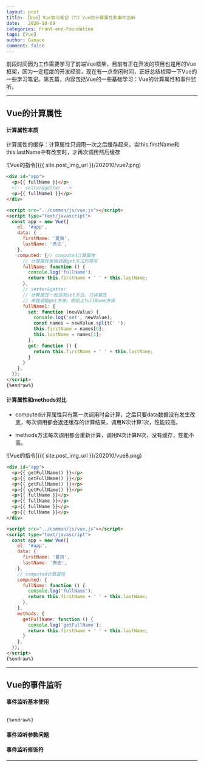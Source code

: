 ```yaml
---
layout: post
title: 【Vue】Vue学习笔记（六）Vue的计算属性和事件监听
date:   2020-10-09
categories: Front-end-Foundation
tags: [Vue]
author: Ganace
comment: false
---
```


前段时间因为工作需要学习了前端Vue框架，目前有正在开发的项目也是用的Vue框架，因为一定程度的开发经验，现在有一点空闲时间，正好总结梳理一下Vue的一些学习笔记。第五篇，内容包括Vue的一些基础学习：Vue的计算属性和事件监听。

---

## Vue的计算属性

#### 计算属性本质

计算属性的缓存：计算属性只调用一次之后缓存起来，当this.firstName和this.lastName中有改变时，才再次调用然后缓存

![Vue的指令]({{ site.post_img_url }}/202010/vue7.png)

```html {%raw%} 
<div id="app">
  <p>{{ fullName }}</p>
  <!-- setter&getter -->
  <p>{{ fullName1 }}</p>
</div>

<script src="../common/js/vue.js"></script>
<script type="text/javascript">
  const app = new Vue({
    el: '#app',
    data: {
      firstName: '夏目',
      lastName: '贵志',
    },
    computed: {// computed计算属性
      // 计算属性单独调取get方法的简写
      fullName: function () {
        console.log('fullName');
        return this.firstName + ' ' + this.lastName;
      },
      // setter&getter
      // 计算属性一般没有set方法，只读属性
      // 单独调取get方法，例如上fullName方法
      fullName1: {
        set: function (newValue) {
          console.log('set', newValue);
          const names = newValue.split(' ');
          this.firstName = names[0];
          this.lastName = names[1];
        },
        get: function () {
          return this.firstName + ' ' + this.lastName;
        }
      }
    },
  });
</script>
{%endraw%}
```
#### 计算属性和methods对比

- computed计算属性只有第一次调用时会计算，之后只要data数据没有发生改变，每次调用都会返还缓存的计算结果，调用N次计算1次，性能较高。

- methods方法每次调用都会重新计算，调用N次计算N次，没有缓存，性能不高。


![Vue的指令]({{ site.post_img_url }}/202010/vue8.png)

```html {%raw%} 
<div id="app">
  <p>{{ getFullName() }}</p>
  <p>{{ getFullName() }}</p>
  <p>{{ getFullName() }}</p>
  <p>{{ getFullName() }}</p>
  <p>{{ fullName }}</p>
  <p>{{ fullName }}</p>
  <p>{{ fullName }}</p>
  <p>{{ fullName }}</p>
</div>

<script src="../common/js/vue.js"></script>
<script type="text/javascript">
  const app = new Vue({
    el: '#app',
    data: {
      firstName: '夏目',
      lastName: '贵志',
    },
    // computed计算属性
    computed: {
      fullName: function () {
        console.log('fullName');
        return this.firstName + ' ' + this.lastName;
      },
    },
    methods: {
      getFullName: function () {
        console.log('getFullName');
        return this.firstName + ' ' + this.lastName;
      }
    },
  });
</script>
{%endraw%}
```

---

## Vue的事件监听

#### 事件监听基本使用


```html {%raw%} 

{%endraw%}
```
#### 事件监听参数问题

#### 事件监听修饰符

---